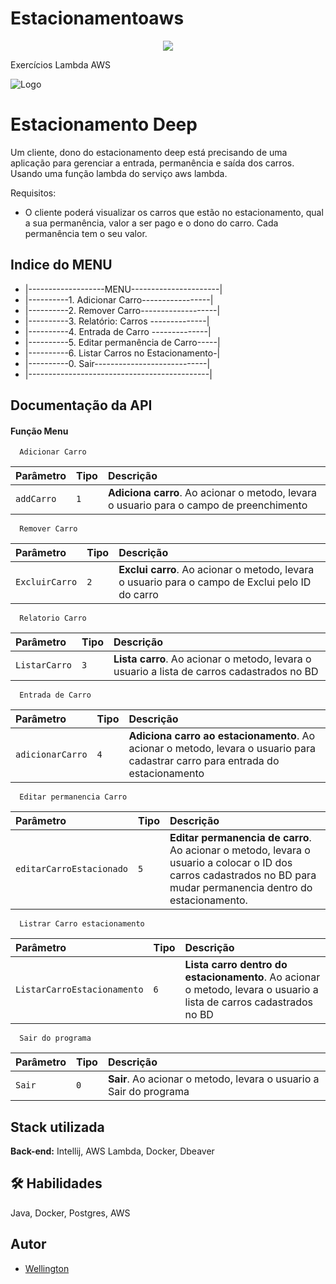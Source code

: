 # Estacionamentoaws

<p align="center">
<img src="https://img.shields.io/badge/Status-Programador_em_Desenvolvimento-orange"></p>


Exercícios Lambda AWS

![Logo](https://tse3.mm.bing.net/th/id/OIP.AXXi56Mr6kb3nQzwFdsCBgAAAA?pid=ImgDet&rs=1)


# Estacionamento Deep

Um cliente, dono do estacionamento deep está precisando de uma aplicação para gerenciar a entrada, permanência e saída dos carros.
Usando uma função lambda do serviço aws lambda.

Requisitos:
- O cliente poderá visualizar os carros que estão no estacionamento, qual a sua permanência, valor a ser pago e o dono do carro.
Cada permanência tem o seu valor.


## Indice do MENU


- |-------------------MENU----------------------|
- |----------1. Adicionar Carro-----------------|
- |----------2. Remover Carro-------------------|
- |----------3. Relatório: Carros --------------|
- |----------4. Entrada de Carro  --------------|
- |----------5. Editar permanência de Carro-----|
- |----------6. Listar Carros no Estacionamento-|
- |----------0. Sair----------------------------|
- |---------------------------------------------|



## Documentação da API

#### Função Menu

```http
  Adicionar Carro
```

| Parâmetro   | Tipo       | Descrição                           |
| :---------- | :--------- | :---------------------------------- |
| `addCarro` | `1` | **Adiciona carro**. Ao acionar o metodo, levara o usuario para o campo de preenchimento |



```http
  Remover Carro
```

| Parâmetro   | Tipo       | Descrição                                   |
| :---------- | :--------- | :------------------------------------------ |
| `ExcluirCarro`      | `2` | **Exclui carro**. Ao acionar o metodo, levara o usuario para o campo de Exclui pelo ID do carro |

```http
  Relatorio Carro
```

| Parâmetro   | Tipo       | Descrição                           |
| :---------- | :--------- | :---------------------------------- |
| `ListarCarro` | `3` | **Lista carro**. Ao acionar o metodo, levara o usuario a lista de carros cadastrados no BD |

```http
  Entrada de Carro
```

| Parâmetro   | Tipo       | Descrição                           |
| :---------- | :--------- | :---------------------------------- |
| `adicionarCarro` | `4` | **Adiciona carro ao estacionamento**. Ao acionar o metodo, levara o usuario para cadastrar carro para entrada do estacionamento |

```http
  Editar permanencia Carro
```

| Parâmetro   | Tipo       | Descrição                           |
| :---------- | :--------- | :---------------------------------- |
| `editarCarroEstacionado` | `5` | **Editar permanencia de carro**. Ao acionar o metodo, levara o usuario a colocar o ID dos carros cadastrados no BD para mudar permanencia dentro do estacionamento. |

```http
  Listrar Carro estacionamento
```

| Parâmetro   | Tipo       | Descrição                           |
| :---------- | :--------- | :---------------------------------- |
| `ListarCarroEstacionamento` | `6` | **Lista carro dentro do estacionamento**. Ao acionar o metodo, levara o usuario a lista de carros cadastrados no BD |

```http
  Sair do programa
```

| Parâmetro   | Tipo       | Descrição                           |
| :---------- | :--------- | :---------------------------------- |
| `Sair` | `0` | **Sair**. Ao acionar o metodo, levara o usuario a Sair do programa |


## Stack utilizada



**Back-end:** Intellij, AWS Lambda, Docker, Dbeaver


## 🛠 Habilidades
Java, Docker, Postgres, AWS

## Autor

- [Wellington](https://github.com/WellZup)

